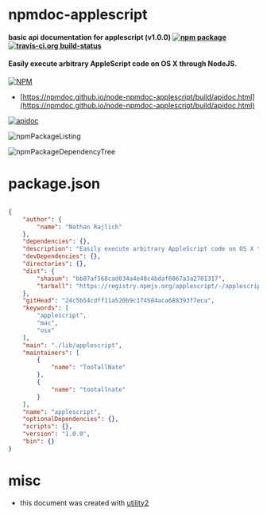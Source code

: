 # npmdoc-applescript

#### basic api documentation for  applescript (v1.0.0)  [![npm package](https://img.shields.io/npm/v/npmdoc-applescript.svg?style=flat-square)](https://www.npmjs.org/package/npmdoc-applescript) [![travis-ci.org build-status](https://api.travis-ci.org/npmdoc/node-npmdoc-applescript.svg)](https://travis-ci.org/npmdoc/node-npmdoc-applescript)

#### Easily execute arbitrary AppleScript code on OS X through NodeJS.

[![NPM](https://nodei.co/npm/applescript.png?downloads=true&downloadRank=true&stars=true)](https://www.npmjs.com/package/applescript)

- [https://npmdoc.github.io/node-npmdoc-applescript/build/apidoc.html](https://npmdoc.github.io/node-npmdoc-applescript/build/apidoc.html)

[![apidoc](https://npmdoc.github.io/node-npmdoc-applescript/build/screenCapture.buildCi.browser.%252Ftmp%252Fbuild%252Fapidoc.html.png)](https://npmdoc.github.io/node-npmdoc-applescript/build/apidoc.html)

![npmPackageListing](https://npmdoc.github.io/node-npmdoc-applescript/build/screenCapture.npmPackageListing.svg)

![npmPackageDependencyTree](https://npmdoc.github.io/node-npmdoc-applescript/build/screenCapture.npmPackageDependencyTree.svg)



# package.json

```json

{
    "author": {
        "name": "Nathan Rajlich"
    },
    "dependencies": {},
    "description": "Easily execute arbitrary AppleScript code on OS X through NodeJS.",
    "devDependencies": {},
    "directories": {},
    "dist": {
        "shasum": "bb87af568cad034a4e48c4bdaf6067a3a2701317",
        "tarball": "https://registry.npmjs.org/applescript/-/applescript-1.0.0.tgz"
    },
    "gitHead": "24c5b54cdff11a520b9c174584aca688393f7eca",
    "keywords": [
        "applescript",
        "mac",
        "osx"
    ],
    "main": "./lib/applescript",
    "maintainers": [
        {
            "name": "TooTallNate"
        },
        {
            "name": "tootallnate"
        }
    ],
    "name": "applescript",
    "optionalDependencies": {},
    "scripts": {},
    "version": "1.0.0",
    "bin": {}
}
```



# misc
- this document was created with [utility2](https://github.com/kaizhu256/node-utility2)
